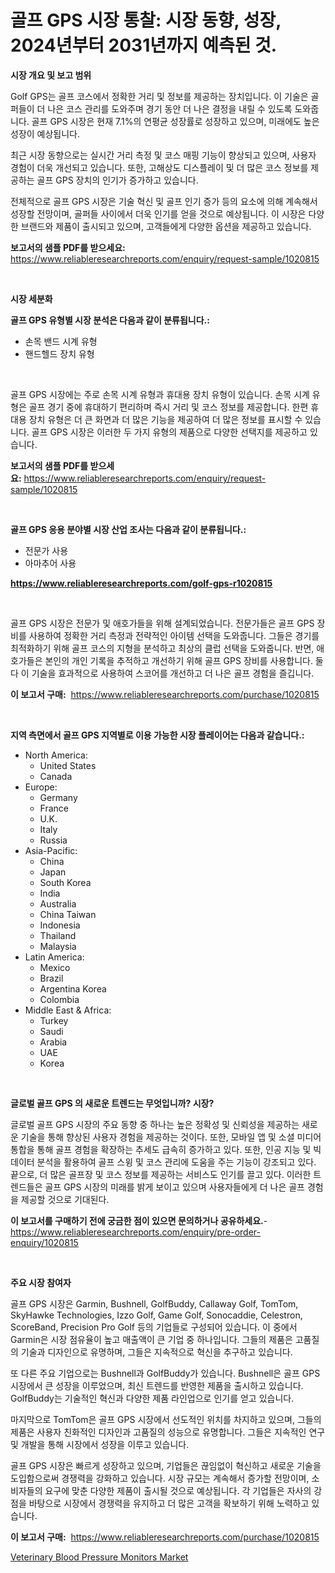 <p><h1>골프 GPS 시장 통찰: 시장 동향, 성장, 2024년부터 2031년까지 예측된 것.</h1></p><p><strong>시장 개요 및 보고 범위</strong></p>
<p><p>Golf GPS는 골프 코스에서 정확한 거리 및 정보를 제공하는 장치입니다. 이 기술은 골퍼들이 더 나은 코스 관리를 도와주며 경기 동안 더 나은 결정을 내릴 수 있도록 도와줍니다. 골프 GPS 시장은 현재 7.1%의 연평균 성장률로 성장하고 있으며, 미래에도 높은 성장이 예상됩니다. </p><p>최근 시장 동향으로는 실시간 거리 측정 및 코스 매핑 기능이 향상되고 있으며, 사용자 경험이 더욱 개선되고 있습니다. 또한, 고해상도 디스플레이 및 더 많은 코스 정보를 제공하는 골프 GPS 장치의 인기가 증가하고 있습니다. </p><p>전체적으로 골프 GPS 시장은 기술 혁신 및 골프 인기 증가 등의 요소에 의해 계속해서 성장할 전망이며, 골퍼들 사이에서 더욱 인기를 얻을 것으로 예상됩니다. 이 시장은 다양한 브랜드와 제품이 출시되고 있으며, 고객들에게 다양한 옵션을 제공하고 있습니다.</p></p>
<p><strong>보고서의 샘플 PDF를 받으세요:</strong> <a href="https://www.reliableresearchreports.com/enquiry/request-sample/1020815">https://www.reliableresearchreports.com/enquiry/request-sample/1020815</a></p>
<p>&nbsp;</p>
<p><strong>시장 세분화</strong></p>
<p><strong>골프 GPS 유형별 시장 분석은 다음과 같이 분류됩니다.:</strong></p>
<p><ul><li>손목 밴드 시계 유형</li><li>핸드헬드 장치 유형</li></ul></p>
<p>&nbsp;</p>
<p><p>골프 GPS 시장에는 주로 손목 시계 유형과 휴대용 장치 유형이 있습니다. 손목 시계 유형은 골프 경기 중에 휴대하기 편리하며 즉시 거리 및 코스 정보를 제공합니다. 한편 휴대용 장치 유형은 더 큰 화면과 더 많은 기능을 제공하여 더 많은 정보를 표시할 수 있습니다. 골프 GPS 시장은 이러한 두 가지 유형의 제품으로 다양한 선택지를 제공하고 있습니다.</p></p>
<p><strong>보고서의 샘플 PDF를 받으세요:</strong>&nbsp;<a href="https://www.reliableresearchreports.com/enquiry/request-sample/1020815">https://www.reliableresearchreports.com/enquiry/request-sample/1020815</a></p>
<p>&nbsp;</p>
<p><strong> 골프 GPS 응용 분야별 시장 산업 조사는 다음과 같이 분류됩니다.:</strong></p>
<p><ul><li>전문가 사용</li><li>아마추어 사용</li></ul></p>
<p><strong><a href="https://www.reliableresearchreports.com/golf-gps-r1020815">https://www.reliableresearchreports.com/golf-gps-r1020815</a></strong></p>
<p>&nbsp;</p>
<p><p>골프 GPS 시장은 전문가 및 애호가들을 위해 설계되었습니다. 전문가들은 골프 GPS 장비를 사용하여 정확한 거리 측정과 전략적인 아이템 선택을 도와줍니다. 그들은 경기를 최적화하기 위해 골프 코스의 지형을 분석하고 최상의 클럽 선택을 도와줍니다. 반면, 애호가들은 본인의 개인 기록을 추적하고 개선하기 위해 골프 GPS 장비를 사용합니다. 둘 다 이 기술을 효과적으로 사용하여 스코어를 개선하고 더 나은 골프 경험을 즐깁니다.</p></p>
<p><strong>이 보고서 구매:</strong>&nbsp; <a href="https://www.reliableresearchreports.com/purchase/1020815">https://www.reliableresearchreports.com/purchase/1020815</a></p>
<p>&nbsp;</p>
<p><strong>지역 측면에서 골프 GPS 지역별로 이용 가능한 시장 플레이어는 다음과 같습니다.:</strong></p>
<p><ul>
    <li>
        North America:
        <ul>
            <li>United States</li>
            <li>Canada</li>
        </ul>
    </li>
    <li>
        Europe:
        <ul>
            <li>Germany</li>
            <li>France</li>
            <li>U.K.</li>
            <li>Italy</li>
            <li>Russia</li>
        </ul>
    </li>
    <li>
        Asia-Pacific:
        <ul>
            <li>China</li>
            <li>Japan</li>
            <li>South Korea</li>
            <li>India</li>
            <li>Australia</li>
            <li>China Taiwan</li>
            <li>Indonesia</li>
            <li>Thailand</li>
            <li>Malaysia</li>
        </ul>
    </li>
    <li>
        Latin America:
        <ul>
            <li>Mexico</li>
            <li>Brazil</li>
            <li>Argentina Korea</li>
            <li>Colombia</li>
        </ul>
    </li>
    <li>
        Middle East & Africa:
        <ul>
            <li>Turkey</li>
            <li>Saudi</li>
            <li>Arabia</li>
            <li>UAE</li>
            <li>Korea</li>
        </ul>
    </li>
    </ul></p>
<p>&nbsp;</p>
<p><strong>글로벌 골프 GPS 의 새로운 트렌드는 무엇입니까? 시장?</strong></p>
<p><p>글로벌 골프 GPS 시장의 주요 동향 중 하나는 높은 정확성 및 신뢰성을 제공하는 새로운 기술을 통해 향상된 사용자 경험을 제공하는 것이다. 또한, 모바일 앱 및 소셜 미디어 통합을 통해 골프 경험을 확장하는 추세도 급속히 증가하고 있다. 또한, 인공 지능 및 빅데이터 분석을 활용하여 골프 스윙 및 코스 관리에 도움을 주는 기능이 강조되고 있다. 끝으로, 더 많은 골프장 및 코스 정보를 제공하는 서비스도 인기를 끌고 있다. 이러한 트렌드들은 골프 GPS 시장의 미래를 밝게 보이고 있으며 사용자들에게 더 나은 골프 경험을 제공할 것으로 기대된다.</p></p>
<p><strong>이 보고서를 구매하기 전에 궁금한 점이 있으면 문의하거나 공유하세요.</strong>- <a href="https://www.reliableresearchreports.com/enquiry/pre-order-enquiry/1020815">https://www.reliableresearchreports.com/enquiry/pre-order-enquiry/1020815</a></p>
<p>&nbsp;</p>
<p><strong>주요 시장 참여자</strong></p>
<p><p>골프 GPS 시장은 Garmin, Bushnell, GolfBuddy, Callaway Golf, TomTom, SkyHawke Technologies, Izzo Golf, Game Golf, Sonocaddie, Celestron, ScoreBand, Precision Pro Golf 등의 기업들로 구성되어 있습니다. 이 중에서 Garmin은 시장 점유율이 높고 매출액이 큰 기업 중 하나입니다. 그들의 제품은 고품질의 기술과 디자인으로 유명하며, 그들은 지속적으로 혁신을 추구하고 있습니다. </p><p>또 다른 주요 기업으로는 Bushnell과 GolfBuddy가 있습니다. Bushnell은 골프 GPS 시장에서 큰 성장을 이루었으며, 최신 트렌드를 반영한 제품을 출시하고 있습니다. GolfBuddy는 기술적인 혁신과 다양한 제품 라인업으로 인기를 얻고 있습니다.</p><p>마지막으로 TomTom은 골프 GPS 시장에서 선도적인 위치를 차지하고 있으며, 그들의 제품은 사용자 친화적인 디자인과 고품질의 성능으로 유명합니다. 그들은 지속적인 연구 및 개발을 통해 시장에서 성장을 이루고 있습니다.</p><p>골프 GPS 시장은 빠르게 성장하고 있으며, 기업들은 끊임없이 혁신하고 새로운 기술을 도입함으로써 경쟁력을 강화하고 있습니다. 시장 규모는 계속해서 증가할 전망이며, 소비자들의 요구에 맞춘 다양한 제품이 출시될 것으로 예상됩니다. 각 기업들은 자사의 강점을 바탕으로 시장에서 경쟁력을 유지하고 더 많은 고객을 확보하기 위해 노력하고 있습니다.</p></p>
<p><strong>이 보고서 구매:</strong>&nbsp;&nbsp;<a href="https://www.reliableresearchreports.com/purchase/1020815">https://www.reliableresearchreports.com/purchase/1020815</a></p>
<p><p><a href="https://github.com/WillieWoodard/Market-Research-Report-List-4/blob/main/veterinary-blood-pressure-monitors-market.md">Veterinary Blood Pressure Monitors Market</a></p></p>